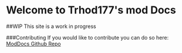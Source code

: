 # Welcome to Trhod177's mod Docs

##WIP
This site is a work in progress

###Contributing
If you would like to contribute you can do so here: [ModDocs Github Repo](https://github.com/CodersDownUnder/ModDocs)
